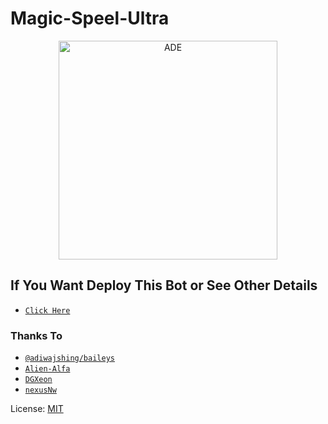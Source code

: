 # Magic-Speel-Ultra

<p align="center">
<img src="https://telegra.ph/file/c866e7c968a3249e5b1c2.jpg" alt="ADE" width="350" high="350"/>
</p>

## If You Want Deploy This Bot or See Other Details

- [`Click Here`](https://zeqanpx.github.io/Queen_Jennifer_MD)

### Thanks To

* [`@adiwajshing/baileys`](https://github.com/adiwajshing/baileys)
* [`Alien-Alfa`](https://github.com/Alien-Alfa)
* [`DGXeon`](https://github.com/DGXeon)
* [`nexusNw`](https://github.com/nexusNw)

License: [MIT](https://github.com/aidarkezio/LICENSE)
